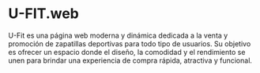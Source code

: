 # U-FIT.web
U-Fit es una página web moderna y dinámica dedicada a la venta y promoción de zapatillas deportivas para todo tipo de usuarios. Su objetivo es ofrecer un espacio donde el diseño, la comodidad y el rendimiento se unen para brindar una experiencia de compra rápida, atractiva y funcional.  
